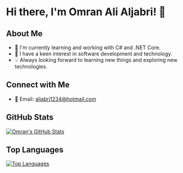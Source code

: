 # Hi there, I'm Omran Ali Aljabri! 👋

## About Me
- 🔭 I'm currently learning and working with C# and .NET Core.
- 🌱 I have a keen interest in software development and technology.
- 💡 Always looking forward to learning new things and exploring new technologies.

## Connect with Me
- 📧 Email: aljabri1234@hotmail.com

## GitHub Stats
[![Omran's GitHub Stats](https://github-readme-stats.vercel.app/api?username=omranali2111&show_icons=true&count_private=true&hide=contribs,prs)](https://github.com/omranali2111)

## Top Languages
[![Top Languages](https://github-readme-stats.vercel.app/api/top-langs/?username=omranali2111&layout=compact)](https://github.com/omranali2111)

